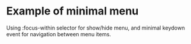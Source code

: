 # Example of minimal menu
Using :focus-within selector for show/hide menu, and minimal keydown event for navigation between menu items.